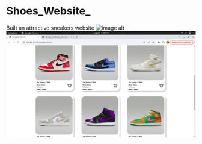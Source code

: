 # Shoes_Website_
Built an attractive sneakers website
![image alt](<img width="1366" height="768" alt="image" src="https://github.com/user-attachments/assets/9646c9fd-6d00-4f35-8c50-a93fb0c3f3ae" />
)
![mage alt](https://github.com/Macha-Pratisha/Shoes_Website_/blob/main/Screenshot%20from%202025-08-26%2017-00-04.png?raw=true)
